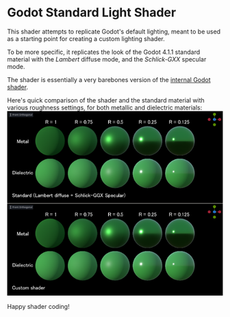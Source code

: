 # Godot Standard Light Shader
This shader attempts to replicate Godot's default lighting, meant to be used as a starting point for creating a custom lighting shader.

To be more specific, it replicates the look of the Godot 4.1.1 standard material with the *Lambert* diffuse mode, and the *Schlick-GXX* specular mode.

The shader is essentially a very barebones version of the [internal Godot shader](https://github.com/godotengine/godot/blob/09a2a7c54eae05708894476a8d9a25dae95bbdf7/drivers/gles3/shaders/scene.glsl).

Here's quick comparison of the shader and the standard material with various roughness settings, for both metallic and dielectric materials:
![image](https://github.com/RustyRoboticsBV/GodotStandardLightShader/blob/main/TestResults.png?raw=true)

Happy shader coding!
